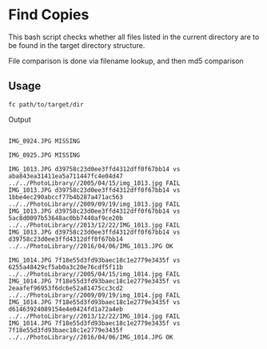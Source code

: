 # Find Copies

This bash script checks whether all files listed in the current directory
are to be found in the target directory structure.

File comparison is done via filename lookup, and then md5 comparison

## Usage

```
fc path/to/target/dir
```

Output

```

IMG_0924.JPG MISSING

IMG_0925.JPG MISSING

IMG_1013.JPG d39758c23d0ee3ffd4312dff0f67bb14 vs aba843ea31411ea5a711447fc4e04d47 ../../PhotoLibrary//2005/04/15/img_1013.jpg FAIL
IMG_1013.JPG d39758c23d0ee3ffd4312dff0f67bb14 vs 1bbe4ec290abccf77b4b287a471ac563 ../../PhotoLibrary//2009/09/19/img_1013.jpg FAIL
IMG_1013.JPG d39758c23d0ee3ffd4312dff0f67bb14 vs 5ac8d0097b53648ac0bb7440af9ce20b ../../PhotoLibrary//2013/12/22/IMG_1013.jpg FAIL
IMG_1013.JPG d39758c23d0ee3ffd4312dff0f67bb14 vs d39758c23d0ee3ffd4312dff0f67bb14 ../../PhotoLibrary//2016/04/06/IMG_1013.JPG OK

IMG_1014.JPG 7f18e55d3fd93baec18c1e2779e3435f vs 6255a48429cf5ab0a3c20e76cdf5f11b ../../PhotoLibrary//2005/04/15/img_1014.jpg FAIL
IMG_1014.JPG 7f18e55d3fd93baec18c1e2779e3435f vs 2eaafef96953f6dc6e52a81475cc3cd2 ../../PhotoLibrary//2009/09/19/img_1014.jpg FAIL
IMG_1014.JPG 7f18e55d3fd93baec18c1e2779e3435f vs d61463924089154e4e0424fd1a72a4eb ../../PhotoLibrary//2013/12/22/IMG_1014.jpg FAIL
IMG_1014.JPG 7f18e55d3fd93baec18c1e2779e3435f vs 7f18e55d3fd93baec18c1e2779e3435f ../../PhotoLibrary//2016/04/06/IMG_1014.JPG OK

```
